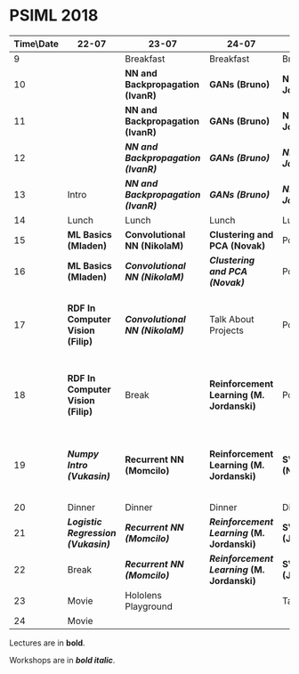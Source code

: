 # PSIML 2018

|Time\Date | 22-07                                  | 23-07                                  | 24-07                                      | 25-07                             | 26-07               | 27-07                                                              | 28-07                        | 29-07                 | 30-07               | 31-07     |
|----------|----------------------------------------|----------------------------------------|--------------------------------------------|-----------------------------------|---------------------|--------------------------------------------------------------------|------------------------------|-----------------------|---------------------|-----------|
|9         |                                        | Breakfast                              | Breakfast                                  | Breakfast                         | Breakfast           | Breakfast                                                          | Breakfast                    | Breakfast             | Breakfast           | Breakfast |
|10        |                                        | **NN and Backpropagation (IvanR)**     | **GANs (Bruno)**                           | **NLP (M. Jovanovic/Danijela)**   | Hike                | **SLAM (Filip)**                                                   | **ML in Medicine (Olivera)** | **Invited Talk**      |                     | Leave     |
|11        |                                        | **NN and Backpropagation (IvanR)**     | **GANs (Bruno)**                           | **NLP (M. Jovanovic/Danijela)**   | Hike                | **SLAM (Filip)**                                                   | **ML in Medicine (Olivera)** | **Invited Talk**      |                     |           |
|12        |                                        | **_NN and Backpropagation (IvanR)_**   | **_GANs (Bruno)_**                         | **_NLP (M. Jovanovic/Danijela)_** | Hike                |                                                                    |                              |                       |                     |           |
|13        | Intro                                  | **_NN and Backpropagation (IvanR)_**   | **_GANs (Bruno)_**                         | **_NLP (M. Jovanovic/Danijela)_** | Hike                |                                                                    |                              |                       |                     |           |
|14        | Lunch                                  | Lunch                                  | Lunch                                      | Lunch                             | Lunch               | Lunch                                                              | Lunch                        | Lunch                 | Lunch               |           |
|15        | **ML Basics (Mladen)**                 | **Convolutional NN (NikolaM)**         | **Clustering and PCA (Novak)**             | Pool                              | Hike                |                                                                    |                              |                       | Presenting Projects |           |
|16        | **ML Basics (Mladen)**                 | **_Convolutional NN (NikolaM)_**       | **_Clustering and PCA (Novak)_**           | Pool                              | Hike                |                                                                    |                              |                       | Presenting Projects |           |
|17        | **RDF In Computer Vision (Filip)**     | **_Convolutional NN (NikolaM)_**       | Talk About Projects                        | Pool                              | Hike                | **Supervised learning algorithms: Design and Evaluation (Mladen)** |                              |                       | Presenting Projects |           |
|18        | **RDF In Computer Vision (Filip)**     | Break                                  | **Reinforcement Learning (M. Jordanski)**  | Pool                              | Hike                | **Supervised learning algorithms: Design and Evaluation (Mladen)** |                              |                       | Presenting Projects |           |
|19        | **_Numpy Intro (Vukasin)_**            | **Recurrent NN (Momcilo)**             | **Reinforcement Learning (M. Jordanski)**  | **SVM Applications (NikolaT)**    | Hololens Playground | **Supervised learning algorithms: Design and Evaluation (Mladen)** |                              |                       | Presenting Projects |           |
|20        | Dinner                                 | Dinner                                 | Dinner                                     | Dinner                            | Dinner              | Dinner                                                             | Dinner                       | Dinner                | Barbecue            |           |
|21        | **_Logistic Regression (Vukasin)_**    | **_Recurrent NN (Momcilo)_**           | **_Reinforcement Learning_ (M. Jordanski)**| **SVM adn RKHS (Jovana)**         | Kick Off Projects   | Project related scrum                                              | Project related scrum        | Project related scrum | Barbecue            |           |
|22        | Break                                  | **_Recurrent NN (Momcilo)_**           | **_Reinforcement Learning_ (M. Jordanski)**| **SVM adn RKHS (Jovana)**         |                     |                                                                    |                              |                       | Barbecue            |           |
|23        | Movie                                  | Hololens Playground                    |                                            | Talk About Projects               |                     |                                                                    |                              |                       | Barbecue            |           |
|24        | Movie                                  |                                        |                                            |                                   |                     |                                                                    |                              |                       | Barbecue            |           |

Lectures are in **bold**.

Workshops are in **_bold italic_**.
